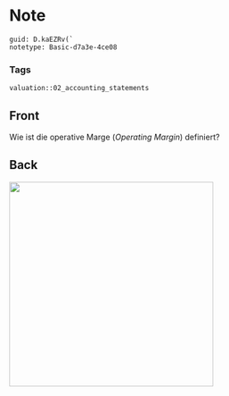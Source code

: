 # Note
```
guid: D.kaEZRv(`
notetype: Basic-d7a3e-4ce08
```

### Tags
```
valuation::02_accounting_statements
```

## Front
<p>Wie ist die operative Marge (<i>Operating Margin</i>) definiert?

## Back
<p><img src="12sdNghZr7NwsaHBDzvS.png" style="width: 366px;">
